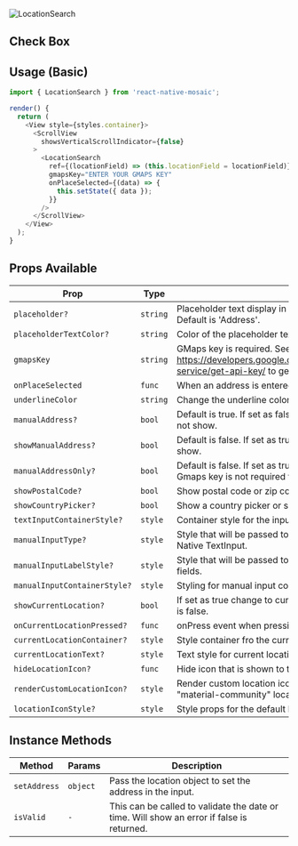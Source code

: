 ![LocationSearch](https://user-images.githubusercontent.com/22890658/147465258-1c5c6462-0be6-41c4-9f7e-ab9a17e033e0.gif)

## Check Box

## Usage (Basic)

```js
import { LocationSearch } from 'react-native-mosaic';

render() {
  return (
    <View style={styles.container}>
      <ScrollView
        showsVerticalScrollIndicator={false}
      >
        <LocationSearch
          ref={(locationField) => (this.locationField = locationField)}
          gmapsKey="ENTER YOUR GMAPS KEY"
          onPlaceSelected={(data) => {
            this.setState({ data });
          }}
        />
      </ScrollView>
    </View>
  );
}
```

## Props Available

| Prop                         | Type     | Description                                                                                                                  |
| ---------------------------- | -------- | ---------------------------------------------------------------------------------------------------------------------------- |
| `placeholder?`               | `string` | Placeholder text display in the input when no value is entered. Default is 'Address'.                                        |
| `placeholderTextColor?`      | `string` | Color of the placeholder text. Default color is black.                                                                       |
| `gmapsKey`                   | `string` | GMaps key is required. See https://developers.google.com/maps/documentation/places/web-service/get-api-key/ to get your key. |
| `onPlaceSelected`            | `func`   | When an address is entered the full address will return.                                                                     |
| `underlineColor`             | `string` | Change the underline color of the the input.                                                                                 |
| `manualAddress?`             | `bool`   | Default is true. If set as false change to manual address button will not show.                                              |
| `showManualAddress?`         | `bool`   | Default is false. If set as true the manual address input fields will show.                                                  |
| `manualAddressOnly?`         | `bool`   | Default is false. If set as true autocomplete input will not show. Gmaps key is not required for this.                       |
| `showPostalCode?`            | `bool`   | Show postal code or zip code input field.                                                                                    |
| `showCountryPicker?`         | `bool`   | Show a country picker or simple text input. Default is true.                                                                 |
| `textInputContainerStyle?`   | `style`  | Container style for the input view.                                                                                          |
| `manualInputType?`           | `style`  | Style that will be passed to the style props of the manual React Native TextInput.                                           |
| `manualInputLabelStyle?`     | `style`  | Style that will be passed to the label text above the manual text fields.                                                    |
| `manualInputContainerStyle?` | `style`  | Styling for manual input component container.                                                                                |
| `showCurrentLocation?`       | `bool`   | If set as true change to current location button will show. Default is false.                                                |
| `onCurrentLocationPressed?`  | `func`   | onPress event when pressing the current location button.                                                                     |
| `currentLocationContainer?`  | `style`  | Style container fro the current location button.                                                                             |
| `currentLocationText?`       | `style`  | Text style for current location button.                                                                                      |
| `hideLocationIcon?`          | `func`   | Hide icon that is shown to the left of the current location text.                                                            |
| `renderCustomLocationIcon?`  | `style`  | Render custom location icon. Default is the "map-marker" from "material-community" location icon.                            |
| `locationIconStyle?`         | `style`  | Style props for the default location icon.                                                                                   |

## Instance Methods

| Method       | Params   | Description                                                                               |
| ------------ | -------- | ----------------------------------------------------------------------------------------- |
| `setAddress` | `object` | Pass the location object to set the address in the input.                                 |
| `isValid`    | `-`      | This can be called to validate the date or time. Will show an error if false is returned. |
